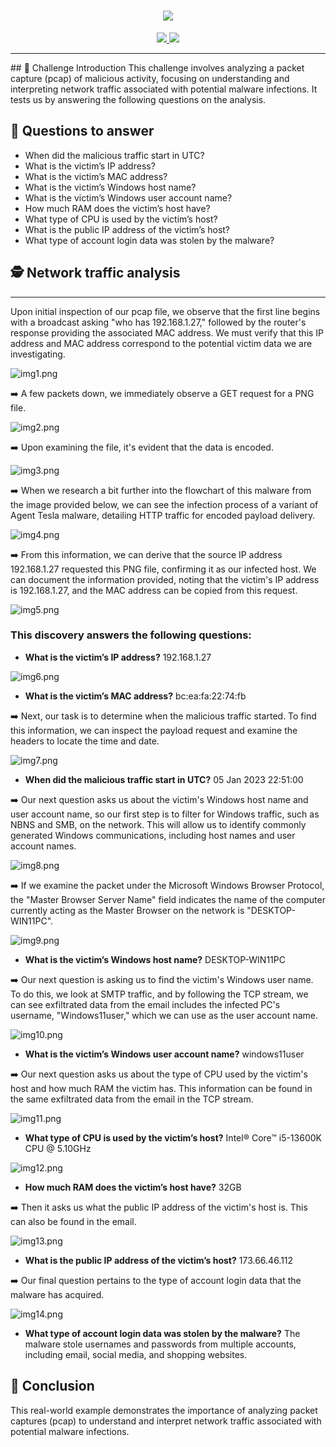 <h1 align="center">
    <img src="https://readme-typing-svg.herokuapp.com/?font=Righteous&size=35&center=true&vCenter=true&width=500&height=70&duration=4000&lines=Hi+There!+👋;+I'm+Guillermo!;" />
</h1>
 </div>
 <div align="center"> 
  <a href="https://linkedin.com/in/knowledgeseeker" target="_blank">
    <img src="https://img.shields.io/badge/LinkedIn-0077B5?style=for-the-badge&logo=linkedin&logoColor=white" target="_blank" />
  </a>
  <a href="https://tryhackme.com/p/ECyberTekTrooper" target="_blank">
     <img src="https://img.shields.io/badge/TryHackMe-212121?style=for-the-badge&logo=tryhackme" target="_blank" /> <!-- sqlite, safari, google-chrome are other good icon options -->
  </a>
</div>
 <hr/>
## 🚀 Challenge Introduction
This challenge involves analyzing a packet capture (pcap) of malicious activity, focusing on understanding and interpreting network traffic associated with potential malware infections. It tests us by answering the following questions on the analysis.

## 👋 Questions to answer

- When did the malicious traffic start in UTC?
- What is the victim’s IP address?
- What is the victim’s MAC address? 
- What is the victim’s Windows host name?
- What is the victim’s Windows user account name?
- How much RAM does the victim’s host have?
- What type of CPU is used by the victim’s host?
- What is the public IP address of the victim’s host?
- What type of account login data was stolen by the malware?

## 🕵️ Network traffic analysis
---
Upon initial inspection of our pcap file, we observe that the first line begins with a broadcast asking "who has 192.168.1.27," followed by the router's response providing the associated MAC address. We must verify that this IP address and MAC address correspond to the potential victim data we are investigating.

![img1.png](https://github.com/ETEKTrooper/wireshark_analysis/blob/main/img1.png?raw=true)

➡️ A few packets down, we immediately observe a GET request for a PNG file.

![img2.png](https://github.com/ETEKTrooper/wireshark_analysis/blob/main/img2.png?raw=true)

➡️ Upon examining the file, it's evident that the data is encoded.

![img3.png](https://github.com/ETEKTrooper/wireshark_analysis/blob/main/img3.png?raw=true)

➡️ When we research a bit further into the flowchart of this malware from the image provided below, we can see the infection process of a variant of Agent Tesla malware, detailing HTTP traffic for encoded payload delivery.

![img4.png](https://github.com/ETEKTrooper/wireshark_analysis/blob/main/img4.png?raw=true)

➡️ From this information, we can derive that the source IP address 192.168.1.27 requested this PNG file, confirming it as our infected host. We can document the information provided, noting that the victim's IP address is 192.168.1.27, and the MAC address can be copied from this request.

![img5.png](https://github.com/ETEKTrooper/wireshark_analysis/blob/main/img5.png?raw=true)

### This discovery answers the following questions: 

- **What is the victim’s IP address?** <red>192.168.1.27</red>


![img6.png](https://github.com/ETEKTrooper/wireshark_analysis/blob/main/img6.png?raw=true)

- **What is the victim’s MAC address?** bc:ea:fa:22:74:fb

➡️ Next, our task is to determine when the malicious traffic started. To find this information, we can inspect the payload request and examine the headers to locate the time and date.

![img7.png](https://github.com/ETEKTrooper/wireshark_analysis/blob/main/img7.png?raw=true)

- **When did the malicious traffic start in UTC?** 05 Jan 2023 22:51:00

➡️ Our next question asks us about the victim's Windows host name and user account name, so our first step is to filter for Windows traffic, such as NBNS and SMB, on the network. This will allow us to identify commonly generated Windows communications, including host names and user account names.

![img8.png](https://github.com/ETEKTrooper/wireshark_analysis/blob/main/img8.png?raw=true)


➡️ If we examine the packet under the Microsoft Windows Browser Protocol, the "Master Browser Server Name" field indicates the name of the computer currently acting as the Master Browser on the network is "DESKTOP-WIN11PC".

![img9.png](https://github.com/ETEKTrooper/wireshark_analysis/blob/main/img9.png?raw=true)

- **What is the victim’s Windows host name?** DESKTOP-WIN11PC

➡️ Our next question is asking us to find the victim's Windows user name. To do this, we look at SMTP traffic, and by following the TCP stream, we can see exfiltrated data from the email includes the infected PC's username, "Windows11user," which we can use as the user account name.

![img10.png](https://github.com/ETEKTrooper/wireshark_analysis/blob/main/img10.png?raw=true)


- **What is the victim’s Windows user account name?** windows11user

➡️ Our next question asks us about the type of CPU used by the victim's host and how much RAM the victim has. This information can be found in the same exfiltrated data from the email in the TCP stream.

![img11.png](https://github.com/ETEKTrooper/wireshark_analysis/blob/main/img11.png?raw=true)

- **What type of CPU is used by the victim’s host?** Intel® Core™ i5-13600K CPU @ 5.10GHz
  
![img12.png](https://github.com/ETEKTrooper/wireshark_analysis/blob/main/img12.png?raw=true)

- **How much RAM does the victim’s host have?** 32GB

➡️ Then it asks us what the public IP address of the victim's host is. This can also be found in the email.

![img13.png](https://github.com/ETEKTrooper/wireshark_analysis/blob/main/img13.png?raw=true)


- **What is the public IP address of the victim’s host?** 173.66.46.112

➡️ Our final question pertains to the type of account login data that the malware has acquired.

![img14.png](https://github.com/ETEKTrooper/wireshark_analysis/blob/main/img14.png?raw=true)


- **What type of account login data was stolen by the malware?** The malware stole usernames and passwords from multiple accounts, including email, social media, and shopping websites.

## 🏁 Conclusion

This real-world example demonstrates the importance of analyzing packet captures (pcap) to understand and interpret network traffic associated with potential malware infections.


